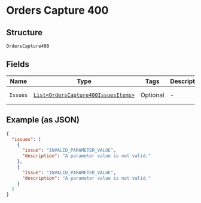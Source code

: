 
# Orders Capture 400

## Structure

`OrdersCapture400`

## Fields

| Name | Type | Tags | Description | Getter | Setter |
|  --- | --- | --- | --- | --- | --- |
| `Issues` | [`List<OrdersCapture400IssuesItems>`](../../doc/models/containers/orders-capture-400-issues-items.md) | Optional | - | List<OrdersCapture400IssuesItems> getIssues() | setIssues(List<OrdersCapture400IssuesItems> issues) |

## Example (as JSON)

```json
{
  "issues": [
    {
      "issue": "INVALID_PARAMETER_VALUE",
      "description": "A parameter value is not valid."
    },
    {
      "issue": "INVALID_PARAMETER_VALUE",
      "description": "A parameter value is not valid."
    }
  ]
}
```

